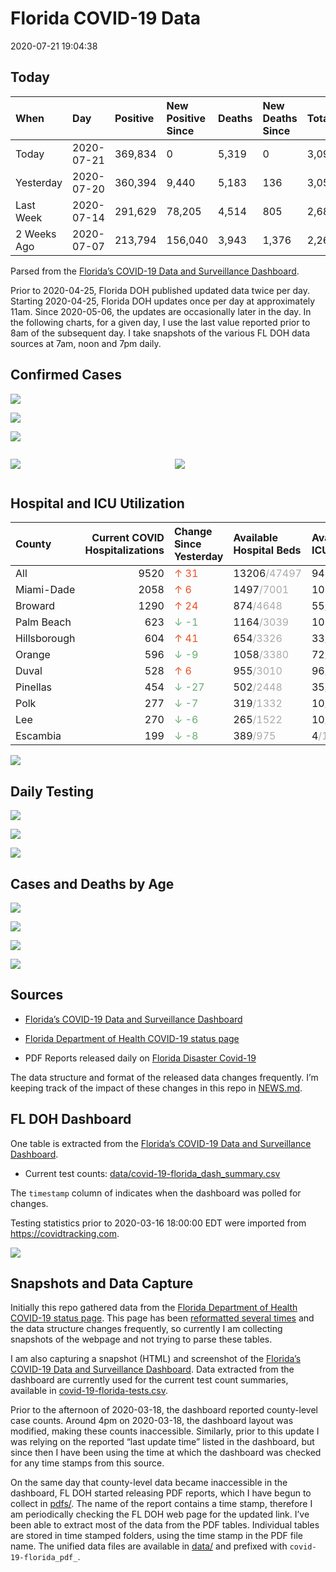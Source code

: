 Florida COVID-19 Data
================
2020-07-21 19:04:38

## Today

| When        | Day        | Positive | New Positive Since | Deaths | New Deaths Since | Total     |
| :---------- | :--------- | :------- | :----------------- | :----- | :--------------- | :-------- |
| Today       | 2020-07-21 | 369,834  | 0                  | 5,319  | 0                | 3,099,750 |
| Yesterday   | 2020-07-20 | 360,394  | 9,440              | 5,183  | 136              | 3,052,106 |
| Last Week   | 2020-07-14 | 291,629  | 78,205             | 4,514  | 805              | 2,685,243 |
| 2 Weeks Ago | 2020-07-07 | 213,794  | 156,040            | 3,943  | 1,376            | 2,269,194 |

Parsed from the [Florida’s COVID-19 Data and Surveillance
Dashboard](https://fdoh.maps.arcgis.com/apps/opsdashboard/index.html#/8d0de33f260d444c852a615dc7837c86).

Prior to 2020-04-25, Florida DOH published updated data twice per day.
Starting 2020-04-25, Florida DOH updates once per day at approximately
11am. Since 2020-05-06, the updates are occasionally later in the day.
In the following charts, for a given day, I use the last value reported
prior to 8am of the subsequent day. I take snapshots of the various FL
DOH data sources at 7am, noon and 7pm daily.

## Confirmed Cases

![](plots/covid-19-florida-daily-test-changes.png)

![](plots/covid-19-florida-deaths-by-day.png)

![](plots/covid-19-florida-county-top-6.png)

<div class="columns">

<div class="column is-full-mobile">

![](plots/covid-19-florida-testing.png)

</div>

<div class="column is-full-mobile">

![](plots/covid-19-florida-total-positive.png)

</div>

</div>

## Hospital and ICU Utilization

| County       | Current COVID Hospitalizations | Change Since Yesterday                    | Available Hospital Beds                      | Available ICU Beds                        |
| :----------- | -----------------------------: | :---------------------------------------- | :------------------------------------------- | :---------------------------------------- |
| All          |                           9520 | <span style="color: #EC4E20">↑ 31</span>  | 13206<span style="color: #aaa">/47497</span> | 948<span style="color: #aaa">/5197</span> |
| Miami-Dade   |                           2058 | <span style="color: #EC4E20">↑ 6</span>   | 1497<span style="color: #aaa">/7001</span>   | 108<span style="color: #aaa">/834</span>  |
| Broward      |                           1290 | <span style="color: #EC4E20">↑ 24</span>  | 874<span style="color: #aaa">/4648</span>    | 55<span style="color: #aaa">/471</span>   |
| Palm Beach   |                            623 | <span style="color: #6BAA75">↓ -1</span>  | 1164<span style="color: #aaa">/3039</span>   | 103<span style="color: #aaa">/324</span>  |
| Hillsborough |                            604 | <span style="color: #EC4E20">↑ 41</span>  | 654<span style="color: #aaa">/3326</span>    | 33<span style="color: #aaa">/354</span>   |
| Orange       |                            596 | <span style="color: #6BAA75">↓ -9</span>  | 1058<span style="color: #aaa">/3380</span>   | 72<span style="color: #aaa">/308</span>   |
| Duval        |                            528 | <span style="color: #EC4E20">↑ 6</span>   | 955<span style="color: #aaa">/3010</span>    | 96<span style="color: #aaa">/345</span>   |
| Pinellas     |                            454 | <span style="color: #6BAA75">↓ -27</span> | 502<span style="color: #aaa">/2448</span>    | 35<span style="color: #aaa">/255</span>   |
| Polk         |                            277 | <span style="color: #6BAA75">↓ -7</span>  | 319<span style="color: #aaa">/1332</span>    | 10<span style="color: #aaa">/150</span>   |
| Lee          |                            270 | <span style="color: #6BAA75">↓ -6</span>  | 265<span style="color: #aaa">/1522</span>    | 10<span style="color: #aaa">/131</span>   |
| Escambia     |                            199 | <span style="color: #6BAA75">↓ -8</span>  | 389<span style="color: #aaa">/975</span>     | 4<span style="color: #aaa">/114</span>    |

![](plots/covid-19-florida-icu-usage.png)

## Daily Testing

![](plots/covid-19-florida-tests-per-case.png)

<!-- ![](plots/covid-19-florida-change-new-cases.png) -->

![](plots/covid-19-florida-tests-percent-positive.png)

![](plots/covid-19-florida-test-and-case-growth.png)

## Cases and Deaths by Age

![](plots/covid-19-florida-weekly-events-by-age.png)

![](plots/covid-19-florida-age.png)

![](plots/covid-19-florida-age-deaths.png)

![](plots/covid-19-florida-age-sex.png)

## Sources

  - [Florida’s COVID-19 Data and Surveillance
    Dashboard](https://fdoh.maps.arcgis.com/apps/opsdashboard/index.html#/8d0de33f260d444c852a615dc7837c86)

  - [Florida Department of Health COVID-19 status
    page](http://www.floridahealth.gov/diseases-and-conditions/COVID-19/)

  - PDF Reports released daily on [Florida Disaster
    Covid-19](http://www.floridahealth.gov/diseases-and-conditions/COVID-19/)

The data structure and format of the released data changes frequently.
I’m keeping track of the impact of these changes in this repo in
[NEWS.md](NEWS.md).

## FL DOH Dashboard

One table is extracted from the [Florida’s COVID-19 Data and
Surveillance
Dashboard](https://fdoh.maps.arcgis.com/apps/opsdashboard/index.html#/8d0de33f260d444c852a615dc7837c86).

  - Current test counts:
    [data/covid-19-florida\_dash\_summary.csv](data/covid-19-florida_dash_summary.csv)

The `timestamp` column of indicates when the dashboard was polled for
changes.

Testing statistics prior to 2020-03-16 18:00:00 EDT were imported from
<https://covidtracking.com>.

![](screenshots/fodh_maps_arcgis_com__apps__opsdashboard.png)

## Snapshots and Data Capture

Initially this repo gathered data from the [Florida Department of Health
COVID-19 status
page](http://www.floridahealth.gov/diseases-and-conditions/COVID-19/).
This page has been [reformatted several
times](screenshots/floridahealth_gov__diseases-and-conditions__COVID-19.png)
and the data structure changes frequently, so currently I am collecting
snapshots of the webpage and not trying to parse these tables.

I am also capturing a snapshot (HTML) and screenshot of the [Florida’s
COVID-19 Data and Surveillance
Dashboard](https://fdoh.maps.arcgis.com/apps/opsdashboard/index.html#/8d0de33f260d444c852a615dc7837c86).
Data extracted from the dashboard are currently used for the current
test count summaries, available in
[covid-19-florida-tests.csv](covid-19-florida-tests.csv).

Prior to the afternoon of 2020-03-18, the dashboard reported
county-level case counts. Around 4pm on 2020-03-18, the dashboard layout
was modified, making these counts inaccessible. Similarly, prior to this
update I was relying on the reported “last update time” listed in the
dashboard, but since then I have been using the time at which the
dashboard was checked for any time stamps from this source.

On the same day that county-level data became inaccessible in the
dashboard, FL DOH started releasing PDF reports, which I have begun to
collect in [pdfs/](pdfs/). The name of the report contains a time stamp,
therefore I am periodically checking the FL DOH web page for the updated
link. I’ve been able to extract most of the data from the PDF tables.
Individual tables are stored in time stamped folders, using the time
stamp in the PDF file name. The unified data files are available in
[data/](data/) and prefixed with `covid-19-florida_pdf_`.
